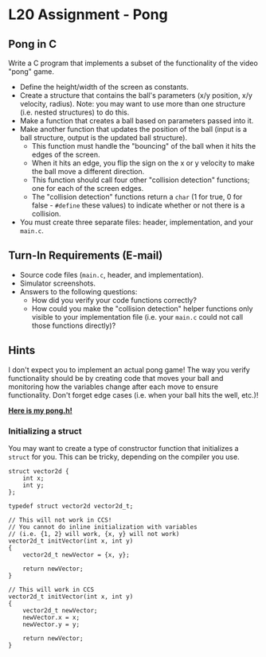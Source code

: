 # L20 Assignment - Pong

## Pong in C

Write a C program that implements a subset of the functionality of the video "pong" game.

- Define the height/width of the screen as constants.
- Create a structure that contains the ball's parameters (x/y position, x/y velocity, radius).  Note: you may want to use more than one structure (i.e. nested structures) to do this.
- Make a function that creates a ball based on parameters passed into it.
- Make another function that updates the position of the ball (input is a ball structure, output is the updated ball structure).
    - This function must handle the "bouncing" of the ball when it hits the edges of the screen.
    - When it hits an edge, you flip the sign on the x or y velocity to make the ball move a different direction.
    - This function should call four other "collision detection" functions; one for each of the screen edges.
    - The "collision detection" functions return a `char` (1 for true, 0 for false - `#define` these values) to indicate whether or not there is a collision.
- You must create three separate files: header, implementation, and your `main.c`.

## Turn-In Requirements (E-mail)

- Source code files (`main.c`, header, and implementation).
- Simulator screenshots.
- Answers to the following questions:
    - How did you verify your code functions correctly?
    - How could you make the "collision detection" helper functions only visible to your implementation file (i.e. your `main.c` could not call those functions directly)?

## Hints

I don't expect you to implement an actual pong game!  The way you verify functionality should be by creating code that moves your ball and monitoring how the variables change after each move to ensure functionality.  Don't forget edge cases (i.e. when your ball hits the well, etc.)!

**[Here is my pong.h!](pong_h.html)**

### Initializing a struct

You may want to create a type of constructor function that initializes a `struct` for you.  This can be tricky, depending on the compiler you use.
```
struct vector2d {
    int x;
    int y;
};

typedef struct vector2d vector2d_t;

// This will not work in CCS!  
// You cannot do inline initialization with variables
// (i.e. {1, 2} will work, {x, y} will not work)
vector2d_t initVector(int x, int y)
{
    vector2d_t newVector = {x, y};
    
    return newVector;
}

// This will work in CCS
vector2d_t initVector(int x, int y)
{
    vector2d_t newVector; 
    newVector.x = x;
    newVector.y = y;
    
    return newVector;
}
```
